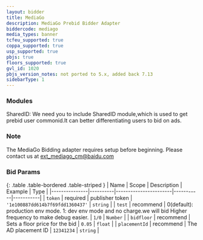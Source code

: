 ```yaml
---
layout: bidder
title: MediaGo
description: MediaGo Prebid Bidder Adapter
biddercode: mediago
media_types: banner
tcfeu_supported: true
coppa_supported: true
usp_supported: true
pbjs: true
floors_supported: true
gvl_id: 1020
pbjs_version_notes: not ported to 5.x, added back 7.13
sidebarType: 1
---
```

### Modules

SharedID: We need you to include SharedID module,which is used to get prebid user commonid.It can better differentiating users to bid on ads.

### Note

The MediaGo Bidding adapter requires setup before beginning. Please contact us at <ext_mediago_cm@baidu.com>

### Bid Params

{: .table .table-bordered .table-striped }
| Name          | Scope    | Description           | Example   | Type      |
|---------------|----------|-----------------------|-----------|-----------|
| `token`      | required | publisher token        | `'1e100887dd614b7f69fdd1360437'`    | `string` |
| `test` | recommend | 0(default): production env mode.  1: dev env mode and no charge.we will bid Higher frequency to make debug easier.  | `1/0` | `Number` |
| `bidfloor` | recommend | Sets a floor price for the bid | `0.05` | `float` |
| `placementId` | recommend | The AD placement ID | `12341234` | `string` |
